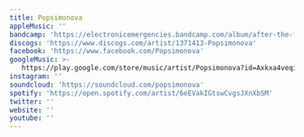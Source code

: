 ```yaml
---
title: Popsimonova
appleMusic: ''
bandcamp: 'https://electronicemergencies.bandcamp.com/album/after-the-fall'
discogs: 'https://www.discogs.com/artist/1371413-Popsimonova'
facebook: 'https://www.facebook.com/Popsimonova'
googleMusic: >-
   https://play.google.com/store/music/artist/Popsimonova?id=Axkxa4veqivksqxcgchz72uaqmu
instagram: ''
soundcloud: 'https://soundcloud.com/popsimonova'
spotify: 'https://open.spotify.com/artist/6eEVakIGtswCvgsJXnXbSM'
twitter: ''
website: ''
youtube: ''
---
```

